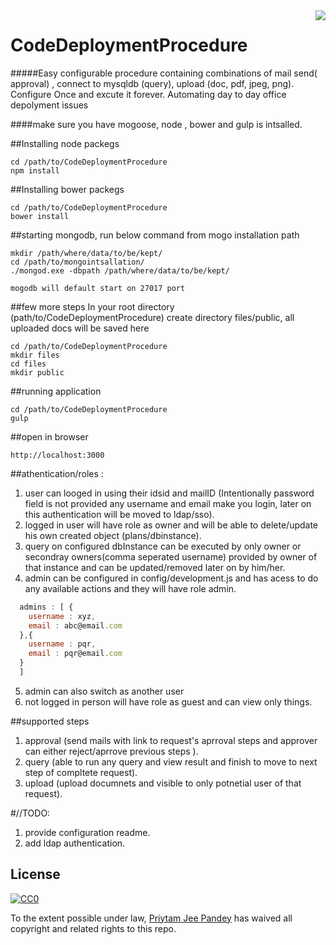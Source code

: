 <img src="https://lh3.googleusercontent.com/-lTK0EFd5OVo/AAAAAAAAAAI/AAAAAAAAABY/_SsW6-AREEw/s60-p-rw-no/photo.jpg"  align="right" />

# CodeDeploymentProcedure

#####Easy configurable procedure containing combinations of mail send( approval) , connect to mysqldb (query), upload (doc, pdf, jpeg, png). Configure Once and excute it forever. Automating day to day office depolyment issues 


####make sure you have mogoose, node , bower and gulp is intsalled.

##Installing node packegs 
```
cd /path/to/CodeDeploymentProcedure
npm install
```
##Installing bower packegs 
```
cd /path/to/CodeDeploymentProcedure
bower install
```
##starting mongodb, run below command from mogo installation path 
```
mkdir /path/where/data/to/be/kept/
cd /path/to/mongointsallation/
./mongod.exe -dbpath /path/where/data/to/be/kept/

mogodb will default start on 27017 port 
```
##few more steps 
In your root directory (path/to/CodeDeploymentProcedure) create directory files/public, all uploaded docs will be saved here 
```
cd /path/to/CodeDeploymentProcedure
mkdir files
cd files
mkdir public
```
##running application
```
cd /path/to/CodeDeploymentProcedure
gulp
```
##open in browser
```
http://localhost:3000
```
##athentication/roles :
1. user can looged in using their idsid and mailID (Intentionally password field is not provided any username and email make you login, later on this authentication will be moved to ldap/sso).
2. logged in user will have role as owner and will be able to delete/update his own created object (plans/dbinstance).
3. query on configured dbInstance can be executed by only owner or secondray owners(comma seperated username) provided by owner of that instance and can be updated/removed later on by him/her.
4. admin can be configured in config/development.js and has acess to do any available actions and they will have role admin.

 ```javascript
   admins : [ {
     username : xyz,
     email : abc@email.com
   },{
     username : pqr,
     email : pqr@email.com
   }
   ]
```
5. admin can also switch as another user
6. not logged in person will have role as guest and can view only things.

##supported steps
1. approval (send mails with link to request's aprroval steps and approver can either reject/aprrove previous steps ).
2. query (able to run any query and view result and finish to move to next step of compltete request).
3. upload (upload documnets and visible to only potnetial user of that request).



#//TODO:
1. provide configuration readme.
3. add ldap authentication.


## License

[![CC0](https://licensebuttons.net/p/zero/1.0/88x31.png)](http://creativecommons.org/publicdomain/zero/1.0/)

To the extent possible under law, [Priytam Jee Pandey](https://www.linkedin.com/in/priytam-jee-pandey-80482675?trk=hp-identity-photo) has waived all copyright and related rights to this repo.
